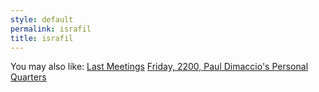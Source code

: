 ```yaml
---
style: default
permalink: israfil
title: israfil
---
```

You may also like:
[Last Meetings](http://scp-wiki.net/last-meetings)
[Friday, 2200, Paul Dimaccio's Personal Quarters](http://scp-wiki.net/friday-2200-paul-dimaccios-personal-quarters)
